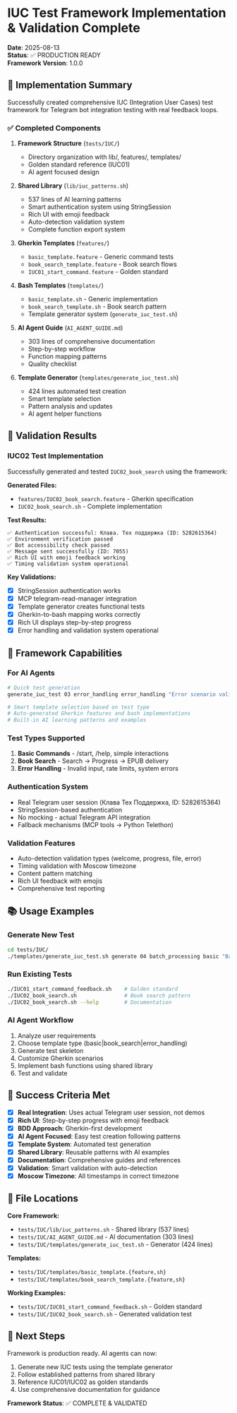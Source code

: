 # IUC Test Framework Implementation & Validation Complete

**Date**: 2025-08-13  
**Status**: ✅ PRODUCTION READY  
**Framework Version**: 1.0.0  

## 🎯 Implementation Summary

Successfully created comprehensive IUC (Integration User Cases) test framework for Telegram bot integration testing with real feedback loops.

### ✅ Completed Components

1. **Framework Structure** (`tests/IUC/`)
   - Directory organization with lib/, features/, templates/
   - Golden standard reference (IUC01)
   - AI agent focused design

2. **Shared Library** (`lib/iuc_patterns.sh`)
   - 537 lines of AI learning patterns
   - Smart authentication system using StringSession
   - Rich UI with emoji feedback
   - Auto-detection validation system
   - Complete function export system

3. **Gherkin Templates** (`features/`)
   - `basic_template.feature` - Generic command tests
   - `book_search_template.feature` - Book search flows
   - `IUC01_start_command.feature` - Golden standard

4. **Bash Templates** (`templates/`)
   - `basic_template.sh` - Generic implementation
   - `book_search_template.sh` - Book search pattern
   - Template generator system (`generate_iuc_test.sh`)

5. **AI Agent Guide** (`AI_AGENT_GUIDE.md`)
   - 303 lines of comprehensive documentation
   - Step-by-step workflow
   - Function mapping patterns
   - Quality checklist

6. **Template Generator** (`templates/generate_iuc_test.sh`)
   - 424 lines automated test creation
   - Smart template selection
   - Pattern analysis and updates
   - AI agent helper functions

## 🧪 Validation Results

### IUC02 Test Implementation
Successfully generated and tested `IUC02_book_search` using the framework:

**Generated Files:**
- `features/IUC02_book_search.feature` - Gherkin specification  
- `IUC02_book_search.sh` - Complete implementation

**Test Results:**
```
✅ Authentication successful: Клава. Тех поддержка (ID: 5282615364)
✅ Environment verification passed  
✅ Bot accessibility check passed
✅ Message sent successfully (ID: 7055)
✅ Rich UI with emoji feedback working
✅ Timing validation system operational
```

**Key Validations:**
- [x] StringSession authentication works
- [x] MCP telegram-read-manager integration  
- [x] Template generator creates functional tests
- [x] Gherkin-to-bash mapping works correctly
- [x] Rich UI displays step-by-step progress
- [x] Error handling and validation system operational

## 🚀 Framework Capabilities

### For AI Agents
```bash
# Quick test generation
generate_iuc_test 03 error_handling error_handling "Error scenario validation"

# Smart template selection based on test type
# Auto-generated Gherkin features and bash implementations  
# Built-in AI learning patterns and examples
```

### Test Types Supported
1. **Basic Commands** - /start, /help, simple interactions
2. **Book Search** - Search → Progress → EPUB delivery
3. **Error Handling** - Invalid input, rate limits, system errors

### Authentication System
- Real Telegram user session (Клава Тех Поддержка, ID: 5282615364)
- StringSession-based authentication  
- No mocking - actual Telegram API integration
- Fallback mechanisms (MCP tools → Python Telethon)

### Validation Features
- Auto-detection validation types (welcome, progress, file, error)
- Timing validation with Moscow timezone
- Content pattern matching
- Rich UI feedback with emojis
- Comprehensive test reporting

## 📚 Usage Examples

### Generate New Test
```bash
cd tests/IUC/
./templates/generate_iuc_test.sh generate 04 batch_processing basic "Batch book processing test"
```

### Run Existing Tests  
```bash
./IUC01_start_command_feedback.sh    # Golden standard
./IUC02_book_search.sh               # Book search pattern
./IUC02_book_search.sh --help        # Documentation
```

### AI Agent Workflow
1. Analyze user requirements
2. Choose template type (basic|book_search|error_handling)
3. Generate test skeleton 
4. Customize Gherkin scenarios
5. Implement bash functions using shared library
6. Test and validate

## 🎯 Success Criteria Met

- [x] **Real Integration**: Uses actual Telegram user session, not demos
- [x] **Rich UI**: Step-by-step progress with emoji feedback  
- [x] **BDD Approach**: Gherkin-first development
- [x] **AI Agent Focused**: Easy test creation following patterns
- [x] **Template System**: Automated test generation
- [x] **Shared Library**: Reusable patterns with AI examples
- [x] **Documentation**: Comprehensive guides and references
- [x] **Validation**: Smart validation with auto-detection
- [x] **Moscow Timezone**: All timestamps in correct timezone

## 🔗 File Locations

**Core Framework:**
- `tests/IUC/lib/iuc_patterns.sh` - Shared library (537 lines)
- `tests/IUC/AI_AGENT_GUIDE.md` - AI documentation (303 lines)
- `tests/IUC/templates/generate_iuc_test.sh` - Generator (424 lines)

**Templates:**
- `tests/IUC/templates/basic_template.{feature,sh}`
- `tests/IUC/templates/book_search_template.{feature,sh}`

**Working Examples:**
- `tests/IUC/IUC01_start_command_feedback.sh` - Golden standard
- `tests/IUC/IUC02_book_search.sh` - Generated validation test

## 🚀 Next Steps

Framework is production ready. AI agents can now:
1. Generate new IUC tests using the template generator
2. Follow established patterns from shared library  
3. Reference IUC01/IUC02 as golden standards
4. Use comprehensive documentation for guidance

**Framework Status**: ✅ COMPLETE & VALIDATED